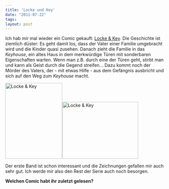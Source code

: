 ```yaml
---
title: 'Locke und Key'
date: "2011-07-22"
tags: 
layout: post
---
```

<p>Ich hab mir mal wieder ein Comic gekauft: <a href="http://www.amazon.de/Locke-Key-Band-Willkommen-Lovecraft/dp/3866078501/kopisde-21">Locke &amp; Key</a>. Die Geschichte ist ziemlich d&uuml;ster: Es geht damit los, dass der Vater einer Familie umgebracht wird und die Kinder quasi zusehen. Danach zieht die Familie in das <em>Keyhouse</em>, ein altes Haus in dem merkw&uuml;rdige T&uuml;ren mit sonderbaren Eigenschaften warten. Wenn man z.B. durch eine der T&uuml;ren geht, stirbt man und kann als Geist durch die Gegend streifen... Dazu kommt noch der M&ouml;rder des Vaters, der - mit etwas Hilfe - aus dem Gef&auml;ngnis ausbricht und sich auf den Weg zum <em>Keyhouse</em> macht.</p>
<p><a href="http://www.flickr.com/photos/cringe/5962201850/" title="Locke &amp; Key by cringe, on Flickr"><img src="http://farm7.static.flickr.com/6133/5962201850_65e69119de_m.jpg" width="180" height="240" alt="Locke &amp; Key"></a><a href="http://www.flickr.com/photos/cringe/5962760461/" title="Locke &amp; Key by cringe, on Flickr"><img src="http://farm7.static.flickr.com/6006/5962760461_972c394339_m.jpg" width="240" height="180" alt="Locke &amp; Key"></a></p>
<p>Der erste Band ist schon interessant und die Zeichnungen gefallen mir auch sehr gut. Ich werde mir also den Rest der Serie auch noch besorgen.</p>
<p><strong>Welchen Comic habt ihr zuletzt gelesen?</strong></p>
